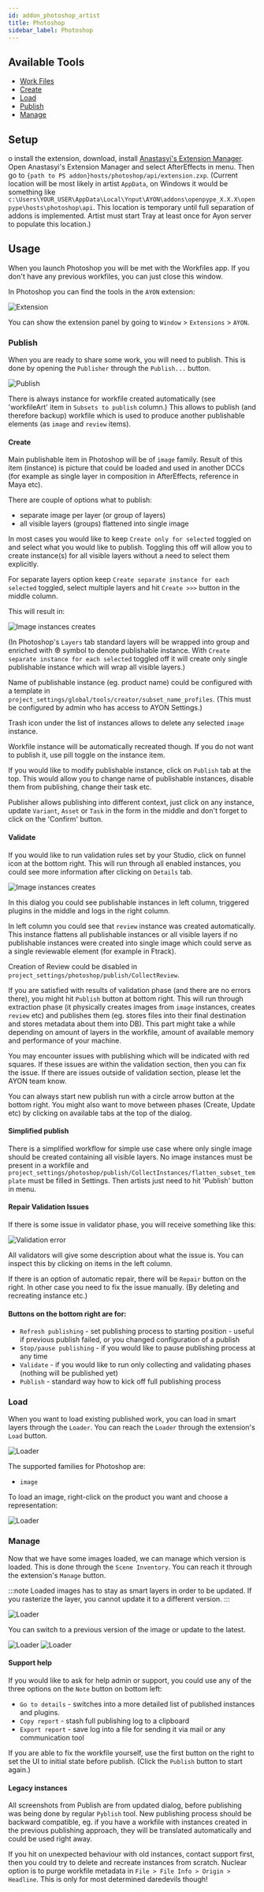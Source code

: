 ```yaml
---
id: addon_photoshop_artist
title: Photoshop
sidebar_label: Photoshop
---
```


## Available Tools

-   [Work Files](artist_tools_workfiles)
-   [Create](artist_tools_creator)
-   [Load](artist_tools_loader)
-   [Publish](artist_tools_publisher)
-   [Manage](artist_tools_inventory)

## Setup

o install the extension, download, install [Anastasyi's Extension Manager](https://install.anastasiy.com/). Open Anastasyi's Extension Manager and select AfterEffects in menu. Then go to `{path to PS addon}hosts/photoshop/api/extension.zxp`.
(Current location will be most likely in artist `AppData`, on Windows it would be something like `c:\Users\YOUR_USER\AppData\Local\Ynput\AYON\addons\openpype_X.X.X\openpype\hosts\photoshop\api`.
This location is temporary until full separation of addons is implemented. Artist must start Tray at least once for Ayon server to populate this location.)

## Usage

When you launch Photoshop you will be met with the Workfiles app. If you don't have any previous workfiles, you can just close this window.

In Photoshop you can find the tools in the `AYON` extension:

![Extension](assets/photoshop_extension.png) <!-- picture needs to be changed -->

You can show the extension panel by going to `Window` > `Extensions` > `AYON`.

### Publish

When you are ready to share some work, you will need to publish. This is done by opening the `Publisher` through the `Publish...` button.

![Publish](assets/photoshop_publish.png)

There is always instance for workfile created automatically (see 'workfileArt' item in `Subsets to publish` column.) This allows to publish (and therefore backup)
workfile which is used to produce another publishable elements (as `image` and `review` items).

#### Create

Main publishable item in Photoshop will be of `image` family. Result of this item (instance) is picture that could be loaded and used in another DCCs (for example as
single layer in composition in AfterEffects, reference in Maya etc).

There are couple of options what to publish:
- separate image per layer (or group of layers)
- all visible layers (groups) flattened into single image

In most cases you would like to keep `Create only for selected` toggled on and select what you would like to publish. Toggling this off
will allow you to create instance(s) for all visible layers without a need to select them explicitly.

For separate layers option keep `Create separate instance for each selected` toggled, select multiple layers and hit `Create >>>` button in the middle column.

This will result in:

![Image instances creates](assets/photoshop_publish_images.png)

(In Photoshop's `Layers` tab standard layers will be wrapped into group and enriched with ℗ symbol to denote publishable instance. With `Create separate instance for each selected` toggled off
it will create only single publishable instance which will wrap all visible layers.)

Name of publishable instance (eg. product name) could be configured with a template in `project_settings/global/tools/creator/subset_name_profiles`.
(This must be configured by admin who has access to AYON Settings.)

Trash icon under the list of instances allows to delete any selected `image` instance.

Workfile instance will be automatically recreated though. If you do not want to publish it, use pill toggle on the instance item.

If you would like to modify publishable instance, click on `Publish` tab at the top. This would allow you to change name of publishable
instances, disable them from publishing, change their task etc.

Publisher allows publishing into different context, just click on any instance, update `Variant`, `Asset` or `Task` in the form in the middle and don't forget to click on the 'Confirm' button.

#### Validate

If you would like to run validation rules set by your Studio, click on funnel icon at the bottom right. This will run through all
enabled instances, you could see more information after clicking on `Details` tab.

![Image instances creates](assets/photoshop_publish_validations.png)

In this dialog you could see publishable instances in left column, triggered plugins in the middle and logs in the right column.

In left column you could see that `review` instance was created automatically. This instance flattens all publishable instances or
all visible layers if no publishable instances were created into single image which could serve as a single reviewable element (for example in Ftrack).

Creation of Review could be disabled in `project_settings/photoshop/publish/CollectReview`.

If you are satisfied with results of validation phase (and there are no errors there), you might hit `Publish` button at bottom right.
This will run through extraction phase (it physically creates images from `image` instances, creates `review` etc) and publishes them
(eg. stores files into their final destination and stores metadata about them into DB).
This part might take a while depending on amount of layers in the workfile, amount of available memory and performance of your machine.

You may encounter issues with publishing which will be indicated with red squares. If these issues are within the validation section, then you can fix the issue. If there are issues outside of validation section, please let the AYON team know.

You can always start new publish run with a circle arrow button at the bottom right. You might also want to move between phases (Create, Update etc)
by clicking on available tabs at the top of the dialog.

#### Simplified publish

There is a simplified workflow for simple use case where only single image should be created containing all visible layers.
No image instances must be present in a workfile and `project_settings/photoshop/publish/CollectInstances/flatten_subset_template` must be filled in Settings.
Then artists just need to hit 'Publish' button in menu.

#### Repair Validation Issues

If there is some issue in validator phase, you will receive something like this:

![Validation error](assets/photoshop_publish_failed.png)

All validators will give some description about what the issue is. You can inspect this by clicking on items in the left column.

If there is an option of automatic repair, there will be `Repair` button on the right. In other case you need to fix the issue manually.
(By deleting and recreating instance etc.)

#### Buttons on the bottom right are for:
- `Refresh publishing` - set publishing process to starting position - useful if previous publish failed, or you changed configuration of a publish
- `Stop/pause publishing` - if you would like to pause publishing process at any time
- `Validate` - if you would like to run only collecting and validating phases (nothing will be published yet)
- `Publish` - standard way how to kick off full publishing process

### Load

When you want to load existing published work, you can load in smart layers through the `Loader`. You can reach the `Loader` through the extension's `Load` button.

![Loader](assets/photoshop_loader.png) <!-- picture needs to be changed -->

The supported families for Photoshop are:

- `image`

To load an image, right-click on the product you want and choose a representation:

![Loader](assets/photoshop_loader_load.gif)

### Manage

Now that we have some images loaded, we can manage which version is loaded. This is done through the `Scene Inventory`. You can reach it through the extension's `Manage` button.

:::note
Loaded images has to stay as smart layers in order to be updated. If you rasterize the layer, you cannot update it to a different version.
:::

![Loader](assets/photoshop_manage.png)

You can switch to a previous version of the image or update to the latest.

![Loader](assets/photoshop_manage_switch.gif)
![Loader](assets/photoshop_manage_update.gif)


#### Support help
If you would like to ask for help admin or support, you could use any of the three options on the `Note` button on bottom left:
- `Go to details` - switches into a more detailed list of published instances and plugins.
- `Copy report` - stash full publishing log to a clipboard
- `Export report` - save log into a file for sending it via mail or any communication tool

If you are able to fix the workfile yourself, use the first button on the right to set the UI to initial state before publish. (Click the `Publish` button to start again.)

#### Legacy instances

All screenshots from Publish are from updated dialog, before publishing was being done by regular `Pyblish` tool.
New publishing process should be backward compatible, eg. if you have a workfile with instances created in the previous publishing approach, they will be translated automatically and
could be used right away.

If you hit on unexpected behaviour with old instances, contact support first, then you could try to delete and recreate instances from scratch.
Nuclear option is to purge workfile metadata in `File > File Info > Origin > Headline`. This is only for most determined daredevils though!
